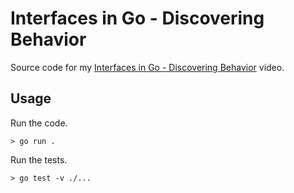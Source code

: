 # Interfaces in Go - Discovering Behavior

Source code for my
[Interfaces in Go - Discovering Behavior](https://youtu.be/cMT9Tqx30FU) video.

## Usage

Run the code.

```
> go run .
```

Run the tests.

```
> go test -v ./...
```

